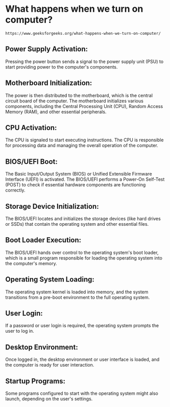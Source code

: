 # What happens when we turn on computer?

`https://www.geeksforgeeks.org/what-happens-when-we-turn-on-computer/`

Power Supply Activation:
-
Pressing the power button sends a signal to the power supply unit (PSU) to start providing power to the computer's components.

Motherboard Initialization:
-
The power is then distributed to the motherboard, which is the central circuit board of the computer.
The motherboard initializes various components, including the Central Processing Unit (CPU), Random Access Memory (RAM), and other essential peripherals.

CPU Activation:
-
The CPU is signaled to start executing instructions. The CPU is responsible for processing data and managing the overall operation of the computer.

BIOS/UEFI Boot:
-
The Basic Input/Output System (BIOS) or Unified Extensible Firmware Interface (UEFI) is activated.
The BIOS/UEFI performs a Power-On Self-Test (POST) to check if essential hardware components are functioning correctly.

Storage Device Initialization:
-
The BIOS/UEFI locates and initializes the storage devices (like hard drives or SSDs) that contain the operating system and other essential files.

Boot Loader Execution:
-
The BIOS/UEFI hands over control to the operating system's boot loader, which is a small program responsible for loading the operating system into the computer's memory.

Operating System Loading:
-
The operating system kernel is loaded into memory, and the system transitions from a pre-boot environment to the full operating system.

User Login:
-
If a password or user login is required, the operating system prompts the user to log in.

Desktop Environment:
-
Once logged in, the desktop environment or user interface is loaded, and the computer is ready for user interaction.

Startup Programs:
-
Some programs configured to start with the operating system might also launch, depending on the user's settings.